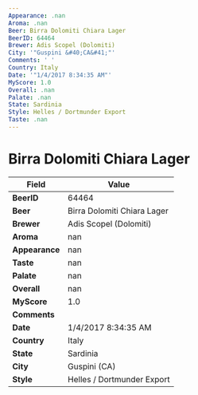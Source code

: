 ```yaml
---
Appearance: .nan
Aroma: .nan
Beer: Birra Dolomiti Chiara Lager
BeerID: 64464
Brewer: Adis Scopel (Dolomiti)
City: '"Guspini &#40;CA&#41;"'
Comments: ' '
Country: Italy
Date: '"1/4/2017 8:34:35 AM"'
MyScore: 1.0
Overall: .nan
Palate: .nan
State: Sardinia
Style: Helles / Dortmunder Export
Taste: .nan
---
```


# Birra Dolomiti Chiara Lager

| Field         | Value |
|---------------|-------|
| **BeerID** | 64464 |
| **Beer** | Birra Dolomiti Chiara Lager |
| **Brewer** | Adis Scopel (Dolomiti) |
| **Aroma** | nan |
| **Appearance** | nan |
| **Taste** | nan |
| **Palate** | nan |
| **Overall** | nan |
| **MyScore** | 1.0 |
| **Comments** |   |
| **Date** | 1/4/2017 8:34:35 AM |
| **Country** | Italy |
| **State** | Sardinia |
| **City** | Guspini &#40;CA&#41; |
| **Style** | Helles / Dortmunder Export |
